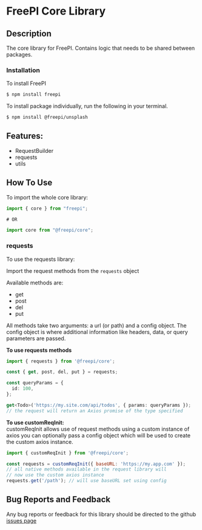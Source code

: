 # FreePI Core Library

## Description

The core library for FreePI. Contains logic that needs to be shared between packages.

### Installation

To install FreePI

```bash
$ npm install freepi
```

To install package individually, run the following in your terminal.

```bash
$ npm install @freepi/unsplash
```

## Features:

- RequestBuilder
- requests
- utils

## How To Use

To import the whole core library:

```javascript
import { core } from "freepi";

# OR

import core from "@freepi/core";

```

### requests

To use the requests library:

Import the request methods from the `requests` object

Available methods are:

- get
- post
- del
- put

All methods take two arguments: a url (or path) and a config object. The config object is where additional information like headers, data, or query parameters are passed.

**To use requests methods**

```typescript
import { requests } from '@freepi/core';

const { get, post, del, put } = requests;

const queryParams = {
  id: 100,
};

get<Todo>('https://my.site.com/api/todos', { params: queryParams });
// the request will return an Axios promise of the type specified
```

**To use customReqInit:**  
customReqInit allows use of request methods using a custom instance of axios
you can optionally pass a config object which will be used to create the custom axios instance.

```javascript
import { customReqInit } from '@freepi/core';

const requests = customReqInit({ baseURL: 'https://my.app.com' });
// all native methods available in the request library will
// now use the custom axios instance
requests.get('/path'); // will use baseURL set using config
```

## Bug Reports and Feedback

Any bug reports or feedback for this library should be directed to the github [issues page](https://github.com/AlexGaiser/freepi/issues)
